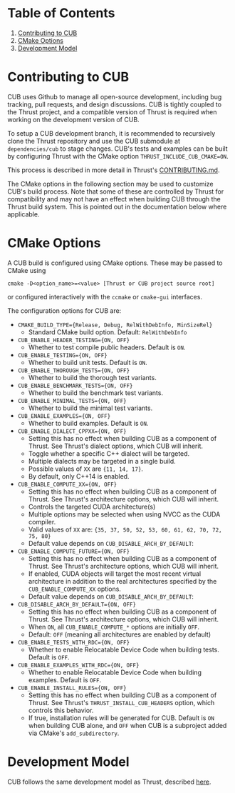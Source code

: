 # Table of Contents

1. [Contributing to CUB](#contributing-to-cub)
1. [CMake Options](#cmake-options)
1. [Development Model](#development-model)

# Contributing to CUB

CUB uses Github to manage all open-source development, including bug tracking,
pull requests, and design discussions. CUB is tightly coupled to the Thrust
project, and a compatible version of Thrust is required when working on the
development version of CUB.

To setup a CUB development branch, it is recommended to recursively clone the
Thrust repository and use the CUB submodule at `dependencies/cub` to stage
changes. CUB's tests and examples can be built by configuring Thrust with the
CMake option `THRUST_INCLUDE_CUB_CMAKE=ON`.

This process is described in more detail in Thrust's
[CONTRIBUTING.md](https://github.com/NVIDIA/thrust/blob/main/CONTRIBUTING.md).

The CMake options in the following section may be used to customize CUB's build
process. Note that some of these are controlled by Thrust for compatibility and
may not have an effect when building CUB through the Thrust build system. This
is pointed out in the documentation below where applicable.

# CMake Options

A CUB build is configured using CMake options. These may be passed to CMake
using

```
cmake -D<option_name>=<value> [Thrust or CUB project source root]
```

or configured interactively with the `ccmake` or `cmake-gui` interfaces.

The configuration options for CUB are:

- `CMAKE_BUILD_TYPE={Release, Debug, RelWithDebInfo, MinSizeRel}`
  - Standard CMake build option. Default: `RelWithDebInfo`
- `CUB_ENABLE_HEADER_TESTING={ON, OFF}`
  - Whether to test compile public headers. Default is `ON`.
- `CUB_ENABLE_TESTING={ON, OFF}`
  - Whether to build unit tests. Default is `ON`.
- `CUB_ENABLE_THOROUGH_TESTS={ON, OFF}`
  - Whether to build the thorough test variants.
- `CUB_ENABLE_BENCHMARK_TESTS={ON, OFF}`
  - Whether to build the benchmark test variants.
- `CUB_ENABLE_MINIMAL_TESTS={ON, OFF}`
  - Whether to build the minimal test variants.
- `CUB_ENABLE_EXAMPLES={ON, OFF}`
  - Whether to build examples. Default is `ON`.
- `CUB_ENABLE_DIALECT_CPPXX={ON, OFF}`
  - Setting this has no effect when building CUB as a component of Thrust.
    See Thrust's dialect options, which CUB will inherit.
  - Toggle whether a specific C++ dialect will be targeted.
  - Multiple dialects may be targeted in a single build.
  - Possible values of `XX` are `{11, 14, 17}`.
  - By default, only C++14 is enabled.
- `CUB_ENABLE_COMPUTE_XX={ON, OFF}`
  - Setting this has no effect when building CUB as a component of Thrust.
    See Thrust's architecture options, which CUB will inherit.
  - Controls the targeted CUDA architecture(s)
  - Multiple options may be selected when using NVCC as the CUDA compiler.
  - Valid values of `XX` are:
    `{35, 37, 50, 52, 53, 60, 61, 62, 70, 72, 75, 80}`
  - Default value depends on `CUB_DISABLE_ARCH_BY_DEFAULT`:
- `CUB_ENABLE_COMPUTE_FUTURE={ON, OFF}`
  - Setting this has no effect when building CUB as a component of Thrust.
    See Thrust's architecture options, which CUB will inherit.
  - If enabled, CUDA objects will target the most recent virtual architecture
    in addition to the real architectures specified by the
    `CUB_ENABLE_COMPUTE_XX` options.
  - Default value depends on `CUB_DISABLE_ARCH_BY_DEFAULT`:
- `CUB_DISABLE_ARCH_BY_DEFAULT={ON, OFF}`
  - Setting this has no effect when building CUB as a component of Thrust.
    See Thrust's architecture options, which CUB will inherit.
  - When `ON`, all `CUB_ENABLE_COMPUTE_*` options are initially `OFF`.
  - Default: `OFF` (meaning all architectures are enabled by default)
- `CUB_ENABLE_TESTS_WITH_RDC={ON, OFF}`
  - Whether to enable Relocatable Device Code when building tests.
    Default is `OFF`.
- `CUB_ENABLE_EXAMPLES_WITH_RDC={ON, OFF}`
  - Whether to enable Relocatable Device Code when building examples.
    Default is `OFF`.
- `CUB_ENABLE_INSTALL_RULES={ON, OFF}`
  - Setting this has no effect when building CUB as a component of Thrust.
    See Thrust's `THRUST_INSTALL_CUB_HEADERS` option, which controls this
    behavior.
  - If true, installation rules will be generated for CUB. Default is `ON` when
    building CUB alone, and `OFF` when CUB is a subproject added via CMake's
    `add_subdirectory`.

# Development Model

CUB follows the same development model as Thrust, described
[here](https://github.com/NVIDIA/thrust/blob/main/CONTRIBUTING.md#development-model).
